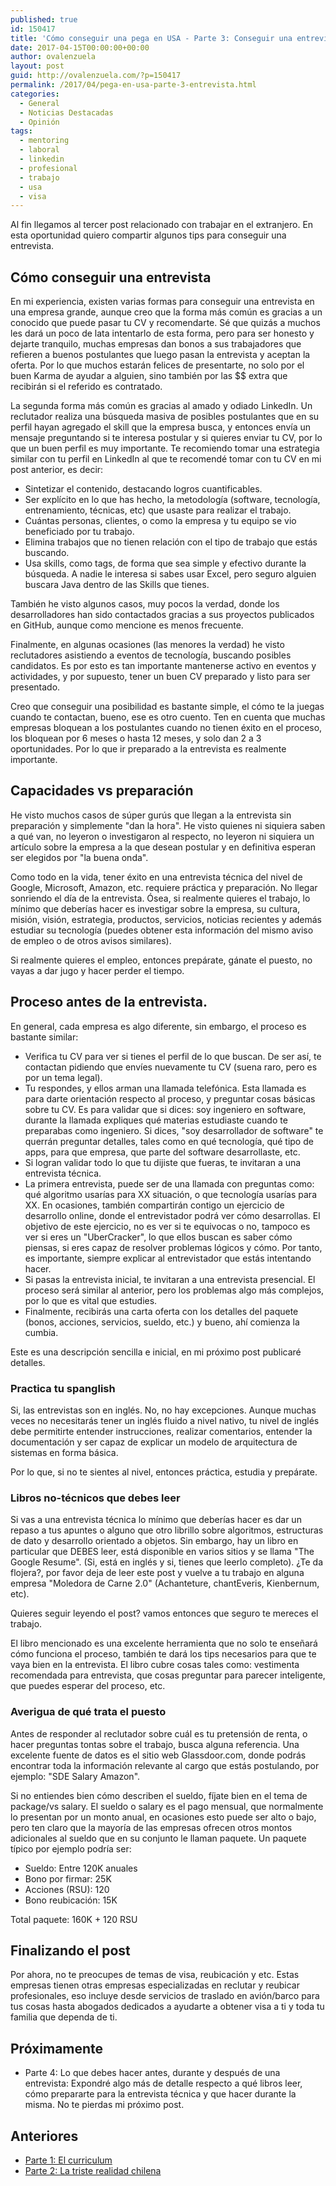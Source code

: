 ```yaml
---
published: true
id: 150417
title: 'Cómo conseguir una pega en USA - Parte 3: Conseguir una entrevista'
date: 2017-04-15T00:00:00+00:00
author: ovalenzuela
layout: post
guid: http://ovalenzuela.com/?p=150417
permalink: /2017/04/pega-en-usa-parte-3-entrevista.html
categories:
  - General
  - Noticias Destacadas
  - Opinión
tags:
  - mentoring
  - laboral
  - linkedin
  - profesional
  - trabajo
  - usa
  - visa
---
```


Al fin llegamos al tercer post relacionado con trabajar en el extranjero. En esta oportunidad quiero compartir algunos tips para conseguir una entrevista.

## Cómo conseguir una entrevista

En mi experiencia, existen varias formas para conseguir una entrevista en una empresa grande, aunque creo que la forma más común es gracias a un conocido
que puede pasar tu CV y recomendarte. Sé que quizás a muchos les dará un poco de lata intentarlo de esta forma, pero para ser honesto y dejarte tranquilo,
muchas empresas dan bonos a sus trabajadores que refieren a buenos postulantes que luego pasan la entrevista y aceptan la oferta. Por lo que muchos estarán
felices de presentarte, no solo por el buen Karma de ayudar a alguien, sino también por las $$ extra que recibirán si el referido es contratado.

La segunda forma más común es gracias al amado y odiado LinkedIn. Un reclutador realiza una búsqueda masiva de posibles postulantes que en su perfil
hayan agregado el skill que la empresa busca, y entonces envía un mensaje preguntando si te interesa postular y si quieres enviar tu CV, por lo que un buen
perfil es muy importante. Te recomiendo tomar una estrategia similar con tu perfil en LinkedIn al que te recomendé tomar con tu CV en mi post anterior, es
decir:

* Sintetizar el contenido, destacando logros cuantificables.
* Ser explícito en lo que has hecho, la metodología (software, tecnología, entrenamiento, técnicas, etc) que usaste para realizar el trabajo.
* Cuántas personas, clientes, o como la empresa y tu equipo se vio beneficiado por tu trabajo.
* Elimina trabajos que no tienen relación con el tipo de trabajo que estás buscando.
* Usa skills, como tags, de forma que sea simple y efectivo durante la búsqueda. A nadie le interesa si sabes usar Excel, pero seguro alguien buscara Java
dentro de las Skills que tienes.


También he visto algunos casos, muy pocos la verdad, donde los desarrolladores han sido contactados gracias a sus proyectos publicados en GitHub, aunque como
mencione es menos frecuente.

Finalmente, en algunas ocasiones (las menores la verdad) he visto reclutadores asistiendo a eventos de tecnología, buscando posibles candidatos. Es por esto
es tan importante mantenerse activo en eventos y actividades, y por supuesto, tener un buen CV preparado y listo para ser presentado.

Creo que conseguir una posibilidad es bastante simple, el cómo te la juegas cuando te contactan, bueno, ese es otro cuento. Ten en cuenta que muchas empresas
bloquean a los postulantes cuando no tienen éxito en el proceso, los bloquean por 6 meses o hasta 12 meses, y solo dan 2 a 3 oportunidades. Por lo que ir
preparado a la entrevista es realmente importante.

## Capacidades vs preparación

He visto muchos casos de súper gurús que llegan a la entrevista sin preparación y simplemente "dan la hora". He visto quienes ni siquiera saben a qué van,
no leyeron o investigaron al respecto, no leyeron ni siquiera un artículo sobre la empresa a la que desean postular y en definitiva esperan ser elegidos por
"la buena onda".

Como todo en la vida, tener éxito en una entrevista técnica del nivel de Google, Microsoft, Amazon, etc. requiere práctica y preparación. No llegar sonriendo el
día de la entrevista. Ósea, si realmente quieres el trabajo, lo mínimo que deberías hacer es investigar sobre la empresa, su cultura, misión, visión, estrategia,
productos, servicios, noticias recientes y además estudiar su tecnología (puedes obtener esta información del mismo aviso de empleo o de otros avisos similares).

Si realmente quieres el empleo, entonces prepárate, gánate el puesto, no vayas a dar jugo y hacer perder el tiempo.


## Proceso antes de la entrevista.

En general, cada empresa es algo diferente, sin embargo, el proceso es bastante similar:

* Verifica tu CV para ver si tienes el perfil de lo que buscan. De ser así, te contactan pidiendo que envíes nuevamente tu CV (suena raro, pero es por un tema
legal).
* Tu respondes, y ellos arman una llamada telefónica. Esta llamada es para darte orientación respecto al proceso, y preguntar cosas básicas sobre tu CV. Es para
validar que si dices: soy ingeniero en software, durante la llamada expliques qué materias estudiaste cuando te preparabas como ingeniero. Si dices, "soy desarrollador
de software" te querrán preguntar detalles, tales como en qué tecnología, qué tipo de apps, para que empresa, que parte del software desarrollaste, etc.
* Si logran validar todo lo que tu dijiste que fueras, te invitaran a una entrevista técnica.
* La primera entrevista, puede ser de una llamada con preguntas como: qué algoritmo usarías para XX situación, o que tecnología usarías para XX. En ocasiones, también
compartirán contigo un ejercicio de desarrollo online, donde el entrevistador podrá ver cómo desarrollas. El objetivo de este ejercicio, no es ver si te equivocas o
no, tampoco es ver si eres un "UberCracker", lo que ellos buscan es saber cómo piensas, si eres capaz de resolver problemas lógicos y cómo. Por tanto, es importante,
siempre explicar al entrevistador que estás intentando hacer.
* Si pasas la entrevista inicial, te invitaran a una entrevista presencial. El proceso será similar al anterior, pero los problemas algo más complejos, por lo que
es vital que estudies.
* Finalmente, recibirás una carta oferta con los detalles del paquete (bonos, acciones, servicios, sueldo, etc.) y bueno, ahí comienza la cumbia.

Este es una descripción sencilla e inicial, en mi próximo post publicaré detalles.


### Practica tu spanglish

Si, las entrevistas son en inglés. No, no hay excepciones. Aunque muchas veces no necesitarás tener un inglés fluido a nivel nativo, tu nivel de inglés debe permitirte
entender instrucciones, realizar comentarios, entender la documentación y ser capaz de explicar un modelo de arquitectura de sistemas en forma básica.

Por lo que, si no te sientes al nivel, entonces práctica, estudia y prepárate.

### Libros no-técnicos que debes leer

Si vas a una entrevista técnica lo mínimo que deberías hacer es dar un repaso a tus apuntes o alguno que otro librillo sobre algoritmos, estructuras de dato y
desarrollo orientado a objetos. Sin embargo, hay un libro en particular que DEBES leer, está disponible en varios sitios y se llama "The Google Resume".
(Si, está en inglés y si, tienes que leerlo completo). ¿Te da flojera?, por favor deja de leer este post y vuelve a tu trabajo en alguna empresa
"Moledora de Carne 2.0" (Achanteture, chantEveris, Kienbernum, etc).

Quieres seguir leyendo el post? vamos entonces que seguro te mereces el trabajo.

El libro mencionado es una excelente herramienta que no solo te enseñará cómo funciona el proceso, también te dará los tips necesarios para que te vaya bien en
la entrevista. El libro cubre cosas tales como: vestimenta recomendada para entrevista, que cosas preguntar para parecer inteligente, que puedes esperar del proceso,
etc.

### Averigua de qué trata el puesto

Antes de responder al reclutador sobre cuál es tu pretensión de renta, o hacer preguntas tontas sobre el trabajo, busca alguna referencia. Una excelente fuente de datos
es el sitio web Glassdoor.com, donde podrás encontrar toda la información relevante al cargo que estás postulando, por ejemplo: "SDE Salary Amazon".

Si no entiendes bien cómo describen el sueldo, fíjate bien en el tema de package/vs salary. El sueldo o salary es el pago mensual, que normalmente lo presentan por
un monto anual, en ocasiones esto puede ser alto o bajo, pero ten claro que la mayoría de las empresas ofrecen otros montos adicionales al sueldo que en su conjunto
le llaman paquete. Un paquete típico por ejemplo podría ser:

* Sueldo: Entre 120K anuales
* Bono por firmar: 25K
* Acciones (RSU): 120
* Bono reubicación: 15K

Total paquete: 160K + 120 RSU

## Finalizando el post

Por ahora, no te preocupes de temas de visa, reubicación y etc. Estas empresas tienen otras empresas especializadas en reclutar y reubicar profesionales, eso incluye
desde servicios de traslado en avión/barco para tus cosas hasta abogados dedicados a ayudarte a obtener visa a ti y toda tu familia que dependa de ti.


## Próximamente

* Parte 4: Lo que debes hacer antes, durante y después de una entrevista:
Expondré algo más de detalle respecto a qué libros leer, cómo prepararte para la entrevista técnica y que hacer durante la misma. No te pierdas mi próximo post.

## Anteriores

* <a href="/2016/03/pega-en-usa-parte-1-curriculum.html">Parte 1: El curriculum</a>
* <a href="/2016/12/pega-en-usa-parte-2-triste-realidad-chilena.html">Parte 2: La triste realidad chilena</a>
